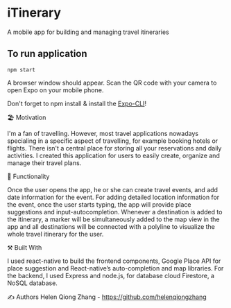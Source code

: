 # iTinerary
A mobile app for building and managing travel itineraries

## To run application

`npm start`

A browser window should appear. Scan the QR code with your camera to open Expo on your mobile phone.

Don't forget to npm install & install the [Expo-CLI](https://facebook.github.io/react-native/docs/getting-started)!

🏖️ Motivation

I'm a fan of travelling. However, most travel applications nowadays specialing in a specific aspect of travelling, for example booking hotels or flights. There isn't a central place for storing all your reservations and daily activities. I created this application for users to easily create, organize and manage their travel plans. 

🛒 Functionality

Once the user opens the app, he or she can create travel events, and add date information for the event. For adding detailed location information for the event, once the user starts typing, the app will provide place suggestions and input-autocompletion.  Whenever a destination is added to the itinerary, a marker will be simultaneously added to the map view in the app and all destinations will be connected with a polyline to visualize the whole travel itinerary for the user.

⚒ Built With

I used react-native to build the frontend components, Google Place API for place suggestion and React-native’s auto-completion and map libraries. For the backend, I used Express and node.js, for database cloud Firestore, a NoSQL database. 

✍ Authors
Helen Qiong Zhang - https://github.com/helenqiongzhang


